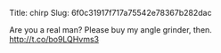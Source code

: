 Title: chirp
Slug: 6f0c31917f717a75542e78367b282dac

Are you a real man? Please buy my angle grinder, then. <a href="http://t.co/bo9LQHvms3">http://t.co/bo9LQHvms3</a>
